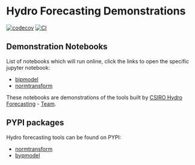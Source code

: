 # Hydro Forecasting Demonstrations

[![codecov](https://codecov.io/gh/hydro-forecasting-demonstrations/branch/main/graph/badge.svg?token=hydroforecastingdemo_token_here)](https://codecov.io/gh/hydro-forecasting-demonstrations)
[![CI](https://github.com/csiro-hydroinformatics/hydro-forecasting-demonstrations/actions/workflows/main.yml/badge.svg)](https://github.com/csiro-hydroinformatics/hydro-forecasting-demonstrations/actions/workflows/main.yml)

## Demonstration Notebooks
List of notebooks which will run online, click the links to open the specific jupyter notebook:
- [bjpmodel](https://mybinder.org/v2/gh/csiro-hydroinformatics/hydro-forecasting-demonstrations/HEAD?urlpath=%2Fdoc%2Ftree%2F%2Fnotebooks%2Fbjpmodel-demonstration.ipynb)
- [normtransform](https://mybinder.org/v2/gh/csiro-hydroinformatics/hydro-forecasting-demonstrations/HEAD?urlpath=%2Fdoc%2Ftree%2F%2Fnotebooks%2Fnormtransform-demonstration.ipynb)

These notebooks are demonstrations of the tools built by [CSIRO Hydro Forecasting](https://research.csiro.au/swbo/water-forecasting-2/) - [Team](https://research.csiro.au/swbo/our-team/water_forecasting/). 

## PYPI packages
Hydro forecasting tools can be found on PYPI:
- [normtransform](https://pypi.org/project/normtransform/)
- [bypmodel](https://pypi.org/project/bjpmodel/)

